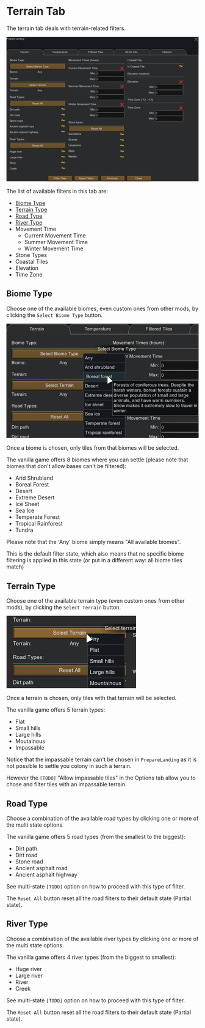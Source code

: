 Terrain Tab
===========

The terrain tab deals with terrain-related filters.

![Terrain tab](assets/terrain_tab.png)

The list of available filters in this tab are:

- [Biome Type](#biome-type)
- [Terrain Type](#terrain-type)
- [Road Type](#road-type)
- [River Type](#river-type)
- Movement Time
    - Current Movement Time
    - Summer Movement Time
    - Winter Movement Time
- Stone Types
- Coastal Tiles
- Elevation
- Time Zone

Biome Type
----------

Choose one of the available biomes, even custom ones from other mods, by clicking the `Select Biome Type` button.

![biomes selection](assets/biomes.png)

Once a biome is chosen, only tiles from that biomes will be selected.

The vanilla game offers 8 biomes where you can settle (please note that biomes that don't allow bases can't be filtered):

- Arid Shrubland
- Boreal Forest
- Desert
- Extreme Desert
- Ice Sheet
- Sea Ice
- Temperate Forest
- Tropical Rainforest
- Tundra

Please note that the 'Any' biome simply means "All available biomes".

This is the default filter state, which also means that no specific biome filtering is applied in this state (or put in a different way: all biome tiles match)

Terrain Type
------------

Choose one of the available terrain type (even custom ones from other mods), by clicking the `Select Terrain` button.

![terrain selection](assets/select_terrain.png)

Once a terrain is chosen, only tiles with that terrain will be selected.

The vanilla game offers 5 terrain types:

- Flat
- Small hills
- Large hills
- Moutainous
- Impassable

Notice that the impassable terrain can't be chosen in `PrepareLanding` as it is not possible to settle you colony in such a terrain.

However the `[TODO]` "Allow impassable tiles" in the Options tab allow you to chose and filter tiles with an impassable terrain.

Road Type
---------

Choose a combination of the available road types by clicking one or more of the multi state options.

The vanilla game offers 5 road types (from the smallest to the biggest):

- Dirt path
- Dirt road
- Stone road
- Ancient asphalt road
- Ancient asphalt highway

See multi-state `[TODO]` option on how to proceed with this type of filter.

The `Reset All` button reset all the road filters to their default state (Partial state).

River Type
----------

Choose a combination of the available river types by clicking one or more of the multi state options.

The vanilla game offers 4 river types (from the biggest to smallest):

- Huge river
- Large river
- River
- Creek

See multi-state `[TODO]` option on how to proceed with this type of filter.

The `Reset All` button reset all the road filters to their default state (Partial state).